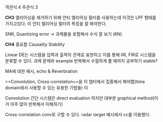 객관식 4
주관식 3

**CH3**
앨리어싱을 제거하기 위해 안티 엘리어싱 필터를 사용하는데 이것은 LPF 형태를 가지고있다.
이 안티 엘리어싱 필터의 특징을 잘 봐야한다.

SNR, Quantizing error -> 과제물을 포함해서 수식 잘 보기 (6N)

**CH4** 중요함
Causality
Stability

Linear DE는 시스템을 입력과 출력의 관계로 표현하고 이를 통해 IIR, FIR로 시스템을 분류할 수 있다.
과제 문제와 example 반복해서 수월하게 풀 때까지 공부하기
	stable? 

MA에 대한 예시, echo & Reverbration

==Convolution, Cross-correlation==을 이 챕터에서 집중해서 봐야함(time domain에서 사용할 수 있는 유용한 기법들)
	이 

Convolution
	간단 시스템은 direct evaluation
	하지만 대부분 graphical method(이거 아주 많이 반복해서 이해하기)

Cross-correlation
	conv로 구할 수 있다.
	radar target 예시에서 cc를 이용했다.

